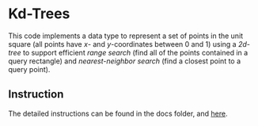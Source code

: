 # Kd-Trees

This code implements a data type to represent a set of points in the unit square (all points have *x*- and *y*-coordinates between 0 and 1) using a *2d-tree* to support efficient *range search* (find all of the points contained in a query rectangle) and *nearest-neighbor search* (find a closest point to a query point).

## Instruction

The detailed instructions can be found in the docs folder, and [here](https://coursera.cs.princeton.edu/algs4/assignments/kdtree/specification.php).


